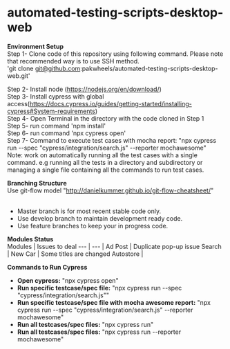 # automated-testing-scripts-desktop-web


**Environment Setup** <br/>
Step 1- Clone code of this repository using following command. Please note that recommended way is to use SSH method. <br/>
'git clone git@github.com:pakwheels/automated-testing-scripts-desktop-web.git' <br/>

Step 2- Install node (https://nodejs.org/en/download/) <br/>
Step 3- Install cypress with global access(https://docs.cypress.io/guides/getting-started/installing-cypress#System-requirements) <br/>
Step 4- Open Terminal in the directory with the code cloned in Step 1 <br/>
Step 5- run command 'npm install' <br/>
Step 6- run command 'npx cypress open' <br/>
Step 7- Command to execute test cases with mocha report: "npx cypress run --spec "cypress/integration/search.js" --reporter mochawesome" <br/>
Note: work on automatically running all the test cases with a single command. e.g running all the tests in a directory and subdirectory or managing a single file containing all the commands to run test cases. <br/>


**Branching Structure** <br/>
Use git-flow model "http://danielkummer.github.io/git-flow-cheatsheet/" <br/> <br/>

* Master branch is for most recent stable code only. <br/>
* Use develop branch to maintain development ready code. <br/>
* Use feature branches to keep your in progress code. <br/>

**Modules Status** <br/>
Modules | Issues to deal
--- | --- | 
Ad Post | Duplicate pop-up issue
Search | 
New Car | Some titles are changed
Autostore | 
<br/>

**Commands to Run Cypress** <br/>
* **Open cypress:** "npx cypress open" <br/> 
* **Run specific testcase/spec file:** "npx cypress run --spec "cypress/integration/search.js"" <br/>
* **Run specific testcase/spec file with mocha awesome report:** "npx cypress run --spec "cypress/integration/search.js"  --reporter mochawesome" <br/>
* **Run all testcases/spec files:** "npx cypress run" <br/>
* **Run all testcases/spec files:** "npx cypress run --reporter mochawesome" <br/>
